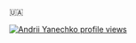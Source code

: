 🇺🇦


[![Andrii Yanechko profile views](https://u8views.com/api/v1/github/profiles/46822605/views/day-week-month-total-count.svg)](https://u8views.com/github/yandroidUA)
